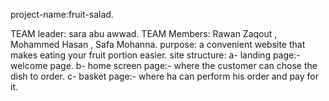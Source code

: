 
project-name:fruit-salad.

TEAM leader: sara abu awwad.
TEAM Members: Rawan Zaqout , Mohammed Hasan , Safa Mohanna.
purpose:  a convenient website that makes eating your fruit portion easier.
site structure:
      a- landing page:- welcome page.
      b- home screen page:- where the customer can chose the dish to order.
      c- basket page:-  where ha can perform his order and pay for it.

